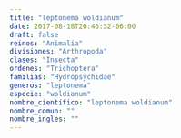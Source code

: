 ```yaml
---
title: "leptonema woldianum"
date: 2017-08-18T20:46:32-06:00
draft: false
reinos: "Animalia"
divisiones: "Arthropoda"
clases: "Insecta"
ordenes: "﻿Trichoptera"
familias: "Hydropsychidae"
generos: "leptonema"
especie: "woldianum"
nombre_cientifico: "leptonema woldianum"
nombre_comun: ""
nombre_ingles: ""
---
```

